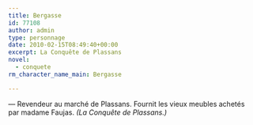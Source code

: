 ```yaml
---
title: Bergasse
id: 77108
author: admin
type: personnage
date: 2010-02-15T08:49:40+00:00
excerpt: La Conquête de Plassans
novel:
  - conquete
rm_character_name_main: Bergasse

---
```

— Revendeur au marché de Plassans. Fournit les vieux meubles achetés par madame Faujas. _(La Conquête de Plassans.)_